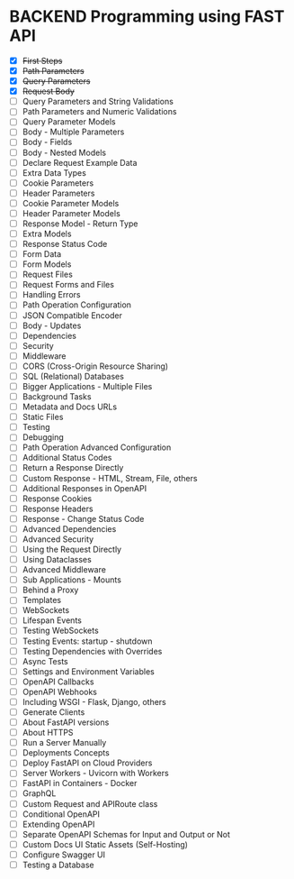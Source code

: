 # BACKEND Programming using FAST API

- [X] ~~First Steps~~
- [X] ~~Path Parameters~~
- [X] ~~Query Parameters~~
- [X] ~~Request Body~~
- [ ] Query Parameters and String Validations
- [ ] Path Parameters and Numeric Validations
- [ ] Query Parameter Models
- [ ] Body - Multiple Parameters
- [ ] Body - Fields
- [ ] Body - Nested Models
- [ ] Declare Request Example Data
- [ ] Extra Data Types
- [ ] Cookie Parameters
- [ ] Header Parameters
- [ ] Cookie Parameter Models
- [ ] Header Parameter Models
- [ ] Response Model - Return Type
- [ ] Extra Models
- [ ] Response Status Code
- [ ] Form Data
- [ ] Form Models
- [ ] Request Files
- [ ] Request Forms and Files
- [ ] Handling Errors
- [ ] Path Operation Configuration
- [ ] JSON Compatible Encoder
- [ ] Body - Updates
- [ ] Dependencies
- [ ] Security
- [ ] Middleware
- [ ] CORS (Cross-Origin Resource Sharing)
- [ ] SQL (Relational) Databases
- [ ] Bigger Applications - Multiple Files
- [ ] Background Tasks
- [ ] Metadata and Docs URLs
- [ ] Static Files
- [ ] Testing
- [ ] Debugging
- [ ] Path Operation Advanced Configuration
- [ ] Additional Status Codes
- [ ] Return a Response Directly
- [ ] Custom Response - HTML, Stream, File, others
- [ ] Additional Responses in OpenAPI
- [ ] Response Cookies
- [ ] Response Headers
- [ ] Response - Change Status Code
- [ ] Advanced Dependencies
- [ ] Advanced Security
- [ ] Using the Request Directly
- [ ] Using Dataclasses
- [ ] Advanced Middleware
- [ ] Sub Applications - Mounts
- [ ] Behind a Proxy
- [ ] Templates
- [ ] WebSockets
- [ ] Lifespan Events
- [ ] Testing WebSockets
- [ ] Testing Events: startup - shutdown
- [ ] Testing Dependencies with Overrides
- [ ] Async Tests
- [ ] Settings and Environment Variables
- [ ] OpenAPI Callbacks
- [ ] OpenAPI Webhooks
- [ ] Including WSGI - Flask, Django, others
- [ ] Generate Clients
- [ ] About FastAPI versions
- [ ] About HTTPS
- [ ] Run a Server Manually
- [ ] Deployments Concepts
- [ ] Deploy FastAPI on Cloud Providers
- [ ] Server Workers - Uvicorn with Workers
- [ ] FastAPI in Containers - Docker
- [ ] GraphQL
- [ ] Custom Request and APIRoute class
- [ ] Conditional OpenAPI
- [ ] Extending OpenAPI
- [ ] Separate OpenAPI Schemas for Input and Output or Not
- [ ] Custom Docs UI Static Assets (Self-Hosting)
- [ ] Configure Swagger UI
- [ ] Testing a Database